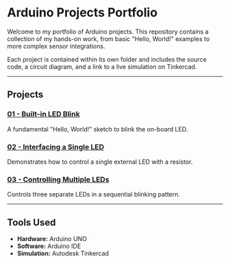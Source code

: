 # Arduino Projects Portfolio

Welcome to my portfolio of Arduino projects. This repository contains a collection of my hands-on work, from basic "Hello, World!" examples to more complex sensor integrations.

Each project is contained within its own folder and includes the source code, a circuit diagram, and a link to a live simulation on Tinkercad.

---

## Projects

### [01 - Built-in LED Blink](./01-Built-In-LED-Blink/)
A fundamental "Hello, World!" sketch to blink the on-board LED.

### [02 - Interfacing a Single LED](./02-Interfacing-LED/)
Demonstrates how to control a single external LED with a resistor.

### [03 - Controlling Multiple LEDs](./03-Multiple-Leds/)
Controls three separate LEDs in a sequential blinking pattern.



---

## Tools Used
* **Hardware:** Arduino UNO
* **Software:** Arduino IDE
* **Simulation:** Autodesk Tinkercad
